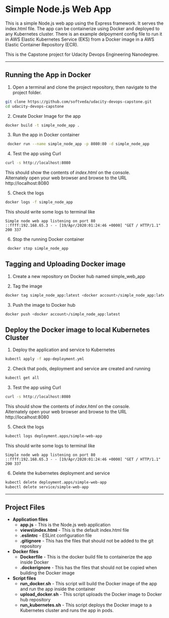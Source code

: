 # Simple Node.js Web App

This is a simple Node.js web app using the Express framework. It serves the index.html file.
The app can be containerize using Docker and deployed to any Kubernetes cluster. There is an example delpoyment config file to run it in AWS Elastic Kubernetes Service (EKS) from a Docker image in a AWS Elastic Container Repository (ECR).  

This is the Capstone project for Udacity Devops Engineering Nanodegree.

---

## Running the App in Docker
1. Open a terminal and clone the project repository, then  navigate to the project folder. 
```bash
git clone https://github.com/softveda/udacity-devops-capstone.git
cd udacity-devops-capstone
```

2. Create Docker Image for the app 
```bash
docker build -t simple_node_app .
```

3. Run the app in Docker container
```bash
 docker run --name simple_node_app -p 8080:80 -d simple_node_app
```

4. Test the app using Curl
```bash
curl -s http://localhost:8080
```
This should show the contents of *index.html* on the console.  
Alternately open your web browser and browse to the URL http://localhost:8080


5. Check the logs
```bash
docker logs -f simple_node_app
```

This should write some logs to terminal like  
```
Simple node web app listening on port 80
::ffff:192.168.65.3 - - [19/Apr/2020:01:24:46 +0000] "GET / HTTP/1.1" 200 337
```

6. Stop the running Docker container
```bash
 docker stop simple_node_app
```

## Tagging and Uploading Docker image
1. Create a new repository on Docker hub named simple_web_app

2. Tag the image
``` bash
docker tag simple_node_app:latest <docker account>/simple_node_app:latest
```

3. Push the image to Docker hub
``` bash
docker push <docker account>/simple_node_app:latest
```

## Deploy the Docker image to local Kubernetes Cluster
1. Deploy the application and service to Kubernetes
```bash
kubectl apply -f app-deployment.yml
```

2. Check that pods, deployment and service are created and running 
```bash
kubectl get all
```

3. Test the app using Curl
```bash
curl -s http://localhost:8080
```
This should show the contents of *index.html* on the console.  
Alternately open your web browser and browse to the URL http://localhost:8080

5. Check the logs
```bash
kubectl logs deployment.apps/simple-web-app
```

This should write some logs to terminal like  
```
Simple node web app listening on port 80
::ffff:192.168.65.3 - - [19/Apr/2020:01:24:46 +0000] "GET / HTTP/1.1" 200 337
```

6. Delete the kubernetes deployment and service
```bash
kubectl delete deployment.apps/simple-web-app
kubectl delete service/simple-web-app
```

---
## Project Files
- **Application files**
  - **app.js** - This is the Node.js web application
  - **views\index.html** - This is the default index.html file
  - **.eslintrc** - ESLint configuration file
  - **.gitignore** - This has the files that should not be added to the git repository
- **Docker files**
  - **Dockerfile** - This is the docker build file to containerize the app inside Docker
  - **.dockerignore** - This has the files that should not be copied when building the Docker image
- **Script files**
  - **run_docker.sh** - This script will build the Docker image of the app and run the app inside the container
  - **upload_docker.sh** - This script uploads the Docker image to Docker hub repository
  - **run_kubernetes.sh** - This script deploys the Docker image to a Kubernetes cluster and runs the app in pods.